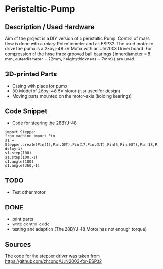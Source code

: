 # Peristaltic-Pump
## Description / Used Hardware
Aim of the project is a DIY version of a peristaltic Pump. Control of mass flow is done with a rotary Potentiometer and an ESP32. The used motor to drive the pump is a 28byj-48 5V Motor with an Uln2003 Driver board. For compression of the hose three grooved ball bearings ( innerdiameter = 8 mm, outerdiameter = 22mm, height/thickness = 7mm) ) are used.

## 3D-printed Parts

* Casing with place for pump 
* 3D Model of 28byj-48 5V Motor (just used for design)
* Moving parts mounted on the motor-axis (holding bearings)

## Code Snippet
* Code for steering the 28BYJ-48
```
import Stepper
from machine import Pin
s1 = Stepper.create(Pin(16,Pin.OUT),Pin(17,Pin.OUT),Pin(5,Pin.OUT),Pin(18,Pin.OUT), delay=1)
s1.step(100)
s1.step(100,-1)
s1.angle(180)
s1.angle(360,-1)
```

## TODO

* Test other motor

## DONE
* print parts 
* write control-code
* testing and adaption (The 28BYJ-48 Motor has not enough torque)


## Sources

The code for the stepper driver was taken from https://github.com/zhcong/ULN2003-for-ESP32
